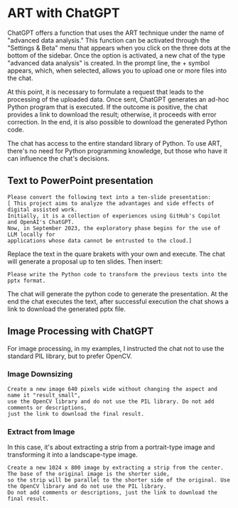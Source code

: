 # ART with ChatGPT

ChatGPT offers a function that uses the ART technique under the name of "advanced data analysis." This function can be activated through the "Settings & Beta"
menu that appears when you click on the three dots at the bottom of the sidebar. Once the option is activated, a new chat of the type "advanced data analysis"
is created. In the prompt line, the + symbol appears, which, when selected, allows you to upload one or more files into the chat.

At this point, it is necessary to formulate a request that leads to the processing of the uploaded data. Once sent, ChatGPT generates an ad-hoc Python program
that is executed. If the outcome is positive, the chat provides a link to download the result; otherwise, it proceeds with error correction. In the end,
it is also possible to download the generated Python code.

The chat has access to the entire standard library of Python. To use ART, there's no need for Python programming knowledge,
but those who have it can influence the chat's decisions.

## Text to PowerPoint presentation

    Please convert the following text into a ten-slide presentation:
    [ This project aims to analyze the advantages and side effects of digital assisted work. 
    Initially, it is a collection of experiences using GitHub's Copilot and OpenAI's ChatGPT. 
    Now, in September 2023, the exploratory phase begins for the use of LLM locally for 
    applications whose data cannot be entrusted to the cloud.]

Replace the text in the quare brakets with your own and execute. The chat will generate a proposal up to ten slides. Then insert:

    Please write the Python code to transform the previous texts into the pptx format.

The chat will generate the python code to generate the presentation. At the end the chat executes the text, after successful execution
the chat shows a link to download the generated pptx file.

    

## Image Processing with ChatGPT

For image processing, in my examples, I instructed the chat not to use the standard PIL library, but to prefer OpenCV.

### Image Downsizing

    Create a new image 640 pixels wide without changing the aspect and name it "result_small", 
    use the OpenCV library and do not use the PIL library. Do not add comments or descriptions, 
    just the link to download the final result.

### Extract from Image

In this case, it's about extracting a strip from a portrait-type image and transforming it into a landscape-type image.

    Create a new 1024 x 800 image by extracting a strip from the center. The base of the original image is the shorter side, 
    so the strip will be parallel to the shorter side of the original. Use the OpenCV library and do not use the PIL library. 
    Do not add comments or descriptions, just the link to download the final result.
